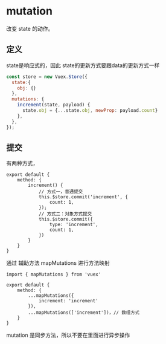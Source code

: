 # mutation

改变 state 的动作。

## 定义

state是响应式的，因此 state的更新方式要跟data的更新方式一样

```js
const store = new Vuex.Store({
  state:{
    obj: {}
  },
  mutations: {
    increment(state, payload) {
      state.obj = {...state.obj, newProp: payload.count}
    },
  },
});
```

## 提交

有两种方式，

```JS
export default {
    method: {
        increment() {
            // 方式一，普通提交
            this.$store.commit('increment', {
                count: 1,
            });
            // 方式二：对象方式提交
            this.$store.commit({
                type: 'increment', 
                count: 1,
            })
        }
    }
}
```

通过 辅助方法 mapMutations 进行方法映射

```JS
import { mapMutations } from 'vuex'

export default {
    method: {
        ...mapMutations({
            increment: 'increment'
        }),
        ...mapMutations(['increment'])，// 数组方式
    }
}
```

mutation 是同步方法，所以不要在里面进行异步操作

